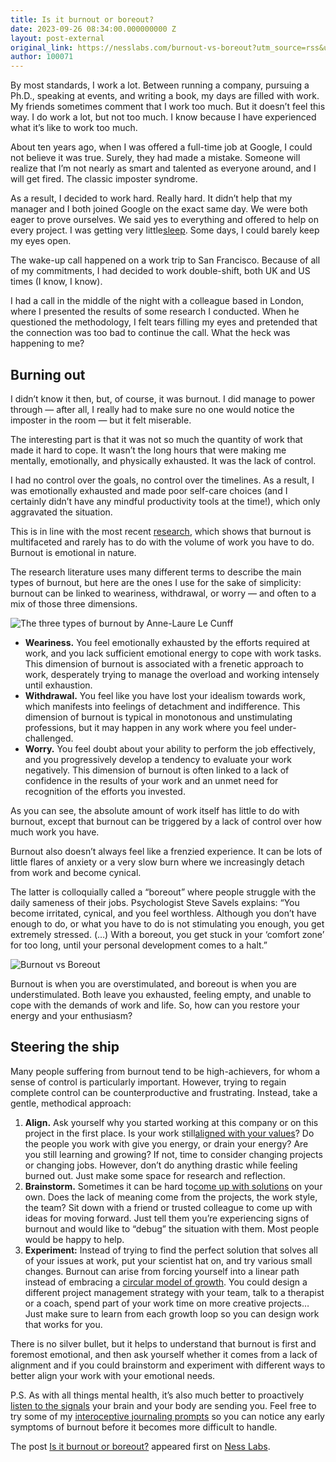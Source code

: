 ```yaml
---
title: Is it burnout or boreout?
date: 2023-09-26 08:34:00.000000000 Z
layout: post-external
original_link: https://nesslabs.com/burnout-vs-boreout?utm_source=rss&utm_medium=rss&utm_campaign=burnout-vs-boreout
author: 100071
---
```


By most standards, I work a lot. Between running a company, pursuing a Ph.D., speaking at events, and writing a book, my days are filled with work. My friends sometimes comment that I work too much. But it doesn’t feel this way. I do work a lot, but not too much. I know because I have experienced what it’s like to work too much.

About ten years ago, when I was offered a full-time job at Google, I could not believe it was true. Surely, they had made a mistake. Someone will realize that I’m not nearly as smart and talented as everyone around, and I will get fired. The classic imposter syndrome.

As a result, I decided to work hard. Really hard. It didn’t help that my manager and I both joined Google on the exact same day. We were both eager to prove ourselves. We said yes to everything and offered to help on every project. I was getting very little[sleep](https://nesslabs.com/sleep-better). Some days, I could barely keep my eyes open.

The wake-up call happened on a work trip to San Francisco. Because of all of my commitments, I had decided to work double-shift, both UK and US times (I know, I know).

I had a call in the middle of the night with a colleague based in London, where I presented the results of some research I conducted. When he questioned the methodology, I felt tears filling my eyes and pretended that the connection was too bad to continue the call. What the heck was happening to me?

## **Burning out**

I didn’t know it then, but, of course, it was burnout. I did manage to power through — after all, I really had to make sure no one would notice the imposter in the room — but it felt miserable.

The interesting part is that it was not so much the quantity of work that made it hard to cope. It wasn’t the long hours that were making me mentally, emotionally, and physically exhausted. It was the lack of control.

I had no control over the goals, no control over the timelines. As a result, I was emotionally exhausted and made poor self-care choices (and I certainly didn’t have any mindful productivity tools at the time!), which only aggravated the situation.

This is in line with the most recent [research](https://www.ncbi.nlm.nih.gov/pmc/articles/PMC8834764/), which shows that burnout is multifaceted and rarely has to do with the volume of work you have to do. Burnout is emotional in nature.

The research literature uses many different terms to describe the main types of burnout, but here are the ones I use for the sake of simplicity: burnout can be linked to weariness, withdrawal, or worry — and often to a mix of those three dimensions.

![The three types of burnout by Anne-Laure Le Cunff](https://nesslabs.com/wp-content/uploads/2023/09/three-types-of-burnouts-ness-labs-taxonomy-1024x575.png)

- **Weariness.** You feel emotionally exhausted by the efforts required at work, and you lack sufficient emotional energy to cope with work tasks. This dimension of burnout is associated with a frenetic approach to work, desperately trying to manage the overload and working intensely until exhaustion.
- **Withdrawal.** You feel like you have lost your idealism towards work, which manifests into feelings of detachment and indifference. This dimension of burnout is typical in monotonous and unstimulating professions, but it may happen in any work where you feel under-challenged.
- **Worry.** You feel doubt about your ability to perform the job effectively, and you progressively develop a tendency to evaluate your work negatively. This dimension of burnout is often linked to a lack of confidence in the results of your work and an unmet need for recognition of the efforts you invested.

As you can see, the absolute amount of work itself has little to do with burnout, except that burnout can be triggered by a lack of control over how much work you have.

Burnout also doesn’t always feel like a frenzied experience. It can be lots of little flares of anxiety or a very slow burn where we increasingly detach from work and become cynical.

The latter is colloquially called a “boreout” where people struggle with the daily sameness of their jobs. Psychologist Steve Savels explains: “You become irritated, cynical, and you feel worthless. Although you don’t have enough to do, or what you have to do is not stimulating you enough, you get extremely stressed. (…) With a boreout, you get stuck in your ‘comfort zone’ for too long, until your personal development comes to a halt.”

![Burnout vs Boreout](https://nesslabs.com/wp-content/uploads/2023/09/burnout-boreout-banner-updated-1024x576.png)

Burnout is when you are overstimulated, and boreout is when you are understimulated. Both leave you exhausted, feeling empty, and unable to cope with the demands of work and life. So, how can you restore your energy and your enthusiasm?

## **Steering the ship**

Many people suffering from burnout tend to be high-achievers, for whom a sense of control is particularly important. However, trying to regain complete control can be counterproductive and frustrating. Instead, take a gentle, methodical approach:

1. **Align.** Ask yourself why you started working at this company or on this project in the first place. Is your work still[aligned with your values](https://nesslabs.com/self-authorship)? Do the people you work with give you energy, or drain your energy? Are you still learning and growing? If not, time to consider changing projects or changing jobs. However, don’t do anything drastic while feeling burned out. Just make some space for research and reflection.
2. **Brainstorm.** Sometimes it can be hard to[come up with solutions](https://nesslabs.com/brainstorming) on your own. Does the lack of meaning come from the projects, the work style, the team? Sit down with a friend or trusted colleague to come up with ideas for moving forward. Just tell them you’re experiencing signs of burnout and would like to “debug” the situation with them. Most people would be happy to help.
3. **Experiment:** Instead of trying to find the perfect solution that solves all of your issues at work, put your scientist hat on, and try various small changes. Burnout can arise from forcing yourself into a linear path instead of embracing a [circular model of growth](https://nesslabs.com/growth-loops). You could design a different project management strategy with your team, talk to a therapist or a coach, spend part of your work time on more creative projects… Just make sure to learn from each growth loop so you can design work that works for you.

There is no silver bullet, but it helps to understand that burnout is first and foremost emotional, and then ask yourself whether it comes from a lack of alignment and if you could brainstorm and experiment with different ways to better align your work with your emotional needs.

P.S. As with all things mental health, it’s also much better to proactively [listen to the signals](https://nesslabs.com/interoception) your brain and your body are sending you. Feel free to try some of my [interoceptive journaling prompts](https://nesslabs.com/interoceptive-journaling) so you can notice any early symptoms of burnout before it becomes more difficult to handle.

The post [Is it burnout or boreout?](https://nesslabs.com/burnout-vs-boreout) appeared first on [Ness Labs](https://nesslabs.com).

